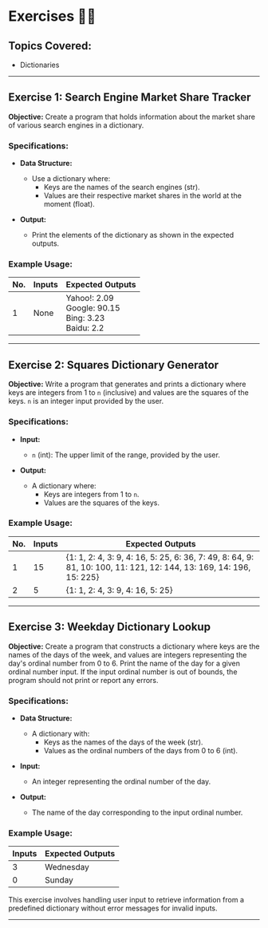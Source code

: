 # Exercises 🏋️‍♂️

## Topics Covered:
- Dictionaries

---

## Exercise 1: Search Engine Market Share Tracker

**Objective:** Create a program that holds information about the market share of various search engines in a dictionary.

### Specifications:
- **Data Structure:**
  - Use a dictionary where:
    - Keys are the names of the search engines (str).
    - Values are their respective market shares in the world at the moment (float).

- **Output:**
  - Print the elements of the dictionary as shown in the expected outputs.

### Example Usage:

| No. | Inputs | Expected Outputs |
|---|--------|------------------|
|1 | None   | Yahoo!: 2.09<br>Google: 90.15<br>Bing: 3.23<br>Baidu: 2.2       |

---

## Exercise 2: Squares Dictionary Generator

**Objective:** Write a program that generates and prints a dictionary where keys are integers from 1 to `n` (inclusive) and values are the squares of the keys. `n` is an integer input provided by the user.

### Specifications:
- **Input:**
  - `n` (int): The upper limit of the range, provided by the user.

- **Output:**
  - A dictionary where:
    - Keys are integers from 1 to `n`.
    - Values are the squares of the keys.

### Example Usage:

| No. | Inputs | Expected Outputs |
|-----|--------|------------------|
| 1   | 15     | {1: 1, 2: 4, 3: 9, 4: 16, 5: 25, 6: 36, 7: 49, 8: 64, 9: 81, 10: 100, 11: 121, 12: 144, 13: 169, 14: 196, 15: 225} |
| 2   | 5      | {1: 1, 2: 4, 3: 9, 4: 16, 5: 25} |

---

## Exercise 3: Weekday Dictionary Lookup

**Objective:** Create a program that constructs a dictionary where keys are the names of the days of the week, and values are integers representing the day's ordinal number from 0 to 6. Print the name of the day for a given ordinal number input. If the input ordinal number is out of bounds, the program should not print or report any errors.

### Specifications:
- **Data Structure:**
  - A dictionary with:
    - Keys as the names of the days of the week (str).
    - Values as the ordinal numbers of the days from 0 to 6 (int).

- **Input:**
  - An integer representing the ordinal number of the day.

- **Output:**
  - The name of the day corresponding to the input ordinal number.

### Example Usage:

| Inputs | Expected Outputs |
|--------|------------------|
| 3      | Wednesday        |
| 0      | Sunday           |

This exercise involves handling user input to retrieve information from a predefined dictionary without error messages for invalid inputs.


---
